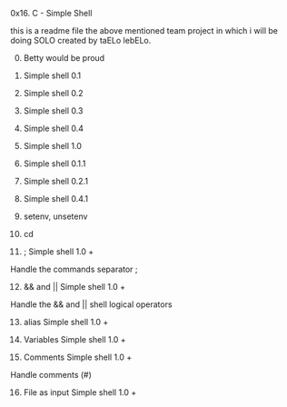 0x16. C - Simple Shell

this is a readme file the above mentioned team project in which i will be doing SOLO created by taELo lebELo.

0. Betty would be proud

1. Simple shell 0.1

2. Simple shell 0.2

3. Simple shell 0.3

4. Simple shell 0.4

5. Simple shell 1.0

6. Simple shell 0.1.1

7. Simple shell 0.2.1

8. Simple shell 0.4.1

9. setenv, unsetenv

10. cd

11. ;
Simple shell 1.0 +

Handle the commands separator ;

12. && and ||
Simple shell 1.0 +

Handle the && and || shell logical operators

13. alias
Simple shell 1.0 +

14. Variables
Simple shell 1.0 +

15. Comments
Simple shell 1.0 +

Handle comments (#)

16. File as input
Simple shell 1.0 +

